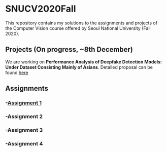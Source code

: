 # SNUCV2020Fall

This repository contains my solutions to the assignments and projects of the Computer Vision course offered by Seoul National University (Fall 2020).




## Projects (On progress, ~8th December)


We are working on **Performance Analysis of Deepfake Detection Models: Under Dataset Consisting Mainly of Asians**. Detailed proposal can be found [here](https://github.com/swc0620/SNUCV2020Fall/blob/master/Project/Proposal.pdf)





## Assignments


### -[Assignment 1](https://github.com/swc0620/SNUCV2020Fall/blob/master/HW1/hw1.pdf)


### -Assignment 2


### -Assignment 3


### -Assignment 4

